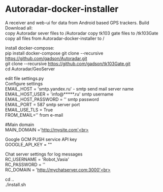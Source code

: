 # Autoradar-docker-installer
A receiver and web-ui for data from Android based GPS trackers. Build<br>
Download all:<br>
copy Autoradar sever files to /Autoradar
copy tk103 gate files to /tk103Gate
copy all files from Autoradar-docker-installer to /

install docker-compose:<br>
pip install docker-compose
git clone --recursive https://github.com/gadson/Autoradar.git<br>
git clone --recursive https://github.com/gadson/tk103Gate.git<br>
cd Autoradar/GeoServer<br>

edit file settings.py<br>
Configure settings<br>
EMAIL_HOST = 'smtp.yandex.ru' - smtp send mail server name<br>
EMAIL_HOST_USER = 'info@*****.ru' smtp username<br>
EMAIL_HOST_PASSWORD = '' smtp password<br>
EMAIL_PORT = 587 smtp server port<br>
EMAIL_USE_TLS = True<br>
FROM_EMAIL='' from e-mail<br>

#Main domain<br>
MAIN_DOMAIN ='http://mysite.com'<br>

Google GCM PUSH service API key<br>
GOOGLE_API_KEY = ""<br>

Chat server settings for log messages<br>
RC_USERNAME = 'Robot_Vasia'<br>
RC_PASSWORD = ''<br>
RC_DOMAIN = 'http://mychatserver.com:3000'<br>

cd ..<br>
./install.sh<br>
